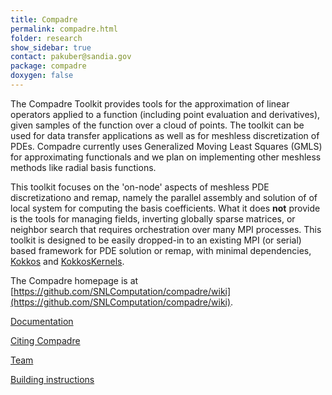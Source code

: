 ```yaml
---
title: Compadre
permalink: compadre.html
folder: research
show_sidebar: true
contact: pakuber@sandia.gov
package: compadre
doxygen: false
---
```

The Compadre Toolkit provides tools for the approximation of linear operators applied to a function (including point evaluation and derivatives), given samples of the function over a cloud of points. The toolkit can be used for data transfer applications as well as for meshless discretization of PDEs. Compadre currently uses Generalized Moving Least Squares (GMLS) for approximating functionals and we plan on implementing other meshless methods like radial basis functions. 

This toolkit focuses on the 'on-node' aspects of meshless PDE discretizationo and remap, namely the parallel assembly and solution of  of local system for computing the basis coefficients. What it does **not** provide is the tools for managing fields, inverting globally sparse matrices, or neighbor search that requires orchestration over many MPI processes. This toolkit is designed to be easily dropped-in to an existing MPI (or serial) based framework for PDE solution or remap, with minimal dependencies, [Kokkos](kokkos.html) and [KokkosKernels](kokkoskernels.html).

The Compadre homepage is at [https://github.com/SNLComputation/compadre/wiki](https://github.com/SNLComputation/compadre/wiki).

[Documentation](https://github.com/SNLComputation/compadre/wiki/Documentation)

[Citing Compadre](https://github.com/SNLComputation/compadre/wiki/Citation)

[Team](https://github.com/SNLComputation/compadre/wiki/Team)

[Building instructions](https://github.com/SNLComputation/compadre/wiki/Building-in-Trilinos)
